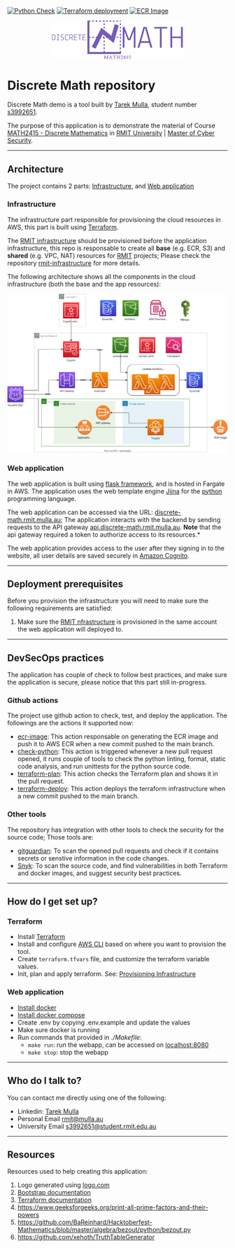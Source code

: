[![Python Check](https://github.com/tarekmulla/discrete-math/actions/workflows/check-python.yml/badge.svg)](https://github.com/tarekmulla/discrete-math/actions/workflows/check-python.yml)
[![Terraform deployment](https://github.com/tarekmulla/discrete-math/actions/workflows/terraform-deploy.yml/badge.svg)](https://github.com/tarekmulla/discrete-math/actions/workflows/terraform-deploy.yml)
[![ECR Image](https://github.com/tarekmulla/discrete-math/actions/workflows/ecr-image.yml/badge.svg)](https://github.com/tarekmulla/discrete-math/actions/workflows/ecr-image.yml)

<p align="center">
  <img src="/docs/images/math-logo.svg" alt="Logo" width="300"/>
</p>

# Discrete Math repository

Discrete Math demo is a tool built by [Tarek Mulla](https://www.linkedin.com/in/tarekmulla/), student number [s3992651](mailto:s3992651@student.rmit.edu.au).

The purpose of this application is to demonstrate the material of Course [ MATH2415 - Discrete Mathematics](http://www1.rmit.edu.au/courses/045682) in [RMIT University](https://www.rmit.edu.au/) | [Master of Cyber Security](https://www.rmit.edu.au/study-with-us/levels-of-study/postgraduate-study/masters-by-coursework/master-of-cyber-security-mc159).

<hr>

## Architecture ##

The project contains 2 parts: [Infrastructure](./infrastructure/), and [Web application](./webapp/)

### Infrastructure ###

The infrastructure part responsible for provisioning the cloud resources in AWS, this part is built using [Terraform](https://www.terraform.io/).

The [RMIT infrastructure](https://github.com/tarekmulla/rmit-infrastructure) should be provisioned before the application infrastructure, this repo is responsable to create all **base** (e.g. ECR, S3) and **shared** (e.g. VPC, NAT) resources for [RMIT](https://www.rmit.edu.au/) projects; Please check the repository [rmit-infrastructure](https://github.com/tarekmulla/rmit-infrastructure) for more details.

The following architecture shows all the components in the cloud infrastructure (both the base and the app resources):

<p align="center">
  <img src="/webapp/app/static/architecture.svg" alt="design" width="800"/>
</p>


### Web application ###

The web application is built using [flask framework](https://flask.palletsprojects.com/), and is hosted in Fargate in AWS. The application uses the web template engine [Jijna](https://jinja.palletsprojects.com) for the [python](https://www.python.org/) programming language.

The web application can be accessed via the URL: [discrete-math.rmit.mulla.au](https://discrete-math.rmit.mulla.au/); The application interacts with the backend by sending requests to the API gateway [api.discrete-math.rmit.mulla.au](api.discrete-math.rmit.mulla.au).
**Note** that the api gateway required a token to authorize access to its resources.*

The web application provides access to the user after they signing in to the website, all user details are saved securely in [Amazon Cognito](https://aws.amazon.com/cognito/).

<hr>

## Deployment prerequisites ##

Before you provision the infrastructure you will need to make sure the following requirements are satisfied:

1. Make sure the [RMIT nfrastructure](https://github.com/tarekmulla/rmit-infrastructure) is provisioned in the same account the web application will deployed to.

<hr>

## DevSecOps practices ##

The application has couple of check to follow best practices, and make sure the application is secure, please notice that this part still in-progress.

### Github actions ###

The project use github action to check, test, and deploy the application. The followings are the actions it supported now:
* [ecr-image](https://github.com/tarekmulla/discrete-math/actions/workflows/ecr-image.yml): This action responsable on generating the ECR image and push it to AWS ECR when a new commit pushed to the main branch.
* [check-python](https://github.com/tarekmulla/discrete-math/actions/workflows/check-python.yml): This action is triggered whenever a new pull request opened, it runs couple of tools to check the python linting, format, static code analysis, and run unittests for the python source code.
* [terraform-plan](https://github.com/tarekmulla/discrete-math/actions/workflows/terraform-plan.yml): This action checks the Terraform plan and shows it in the pull request.
* [terraform-deploy](https://github.com/tarekmulla/discrete-math/actions/workflows/terraform-deploy.yml): This action deploys the terraform infrastructure when a new commit pushed to the main branch.


### Other tools ###

The repository has integration with other tools to check the security for the source code; Those tools are:
* [gitguardian](https://www.gitguardian.com/): To scan the opened pull requests and check if it contains secrets or senstive information in the code changes.
* [Snyk](https://snyk.io/): To scan the source code, and find vulnerabilities in both Terraform and docker images, and suggest security best practices.

<hr>

## How do I get set up? ##

### Terraform ###

* Install [Terraform](https://developer.hashicorp.com/terraform/tutorials/aws-get-started/install-cli)
* Install and configure [AWS CLI](https://docs.aws.amazon.com/cli/latest/userguide/getting-started-install.html#getting-started-install-instructions) based on where you want to provision the tool.
* Create `terraform.tfvars` file, and customize the terraform variable values.
* Init, plan and apply terraform. See: [Provisioning Infrastructure](https://developer.hashicorp.com/terraform/cli/run)


### Web application ###

* [Install docker](https://docs.docker.com/get-docker/)
* [Install docker compose](https://docs.docker.com/compose/install/)
* Create .env by copying .env.example and update the values
* Make sure docker is running
* Run commands that provided in *./Makefile*:
    * `make run`: run the webapp, can be accessed on [localhost:8080](https://localhost:8080)
    * `make stop`: stop the webapp

<hr>

## Who do I talk to? ##

You can contact me directly using one of the following:
* Linkedin: [Tarek Mulla](https://www.linkedin.com/in/tarekmulla/)
* Personal Email [rmit@mulla.au]((mailto:rmit@mulla.au))
* University Email [s3992651@student.rmit.edu.au](mailto:s3992651@student.rmit.edu.au)

<hr>

## Resources ##

Resources used to help creating this application:

1. Logo generated using [logo.com](https://logo.com)
2. [Bootstrap documentation](https://getbootstrap.com/docs)
3. [Terraform documentation](https://developer.hashicorp.com/terraform/docs)
4. https://www.geeksforgeeks.org/print-all-prime-factors-and-their-powers
5. https://github.com/BaReinhard/Hacktoberfest-Mathematics/blob/master/algebra/bezout/python/bezout.py
6. https://github.com/xehoth/TruthTableGenerator
